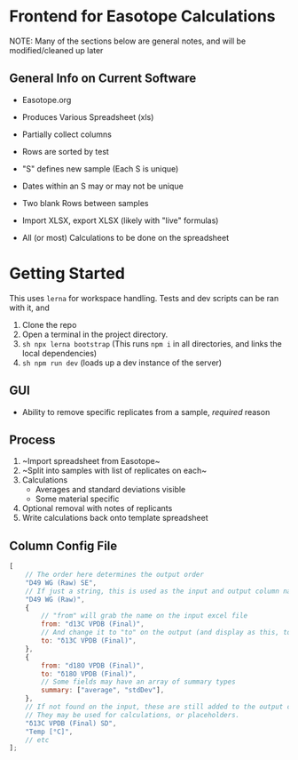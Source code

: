 # Frontend for Easotope Calculations

NOTE: Many of the sections below are general notes, and will be modified/cleaned up later

## General Info on Current Software

-   Easotope.org
-   Produces Various Spreadsheet (xls)
-   Partially collect columns
-   Rows are sorted by test
-   "S" defines new sample (Each S is unique)
-   Dates within an S may or may not be unique
-   Two blank Rows between samples

-   Import XLSX, export XLSX (likely with "live" formulas)
-   All (or most) Calculations to be done on the spreadsheet

# Getting Started

This uses `lerna` for workspace handling. Tests and dev scripts can be ran with it, and

1. Clone the repo
2. Open a terminal in the project directory.
3. `sh npx lerna bootstrap` (This runs `npm i` in all directories, and links the local dependencies)
4. `sh npm run dev` (loads up a dev instance of the server)

## GUI

-   Ability to remove specific replicates from a sample, _required_ reason

## Process

1. ~Import spreadsheet from Easotope~
2. ~Split into samples with list of replicates on each~
3. Calculations
    - Averages and standard deviations visible
    - Some material specific
4. Optional removal with notes of replicants
5. Write calculations back onto template spreadsheet

## Column Config File

```js
[
    // The order here determines the output order
    "D49 WG (Raw) SE",
    // If just a string, this is used as the input and output column name
    "D49 WG (Raw)",
    {
        // "from" will grab the name on the input excel file
        from: "d13C VPDB (Final)",
        // And change it to "to" on the output (and display as this, too)
        to: "δ13C VPDB (Final)",
    },
    {
        from: "d18O VPDB (Final)",
        to: "δ18O VPDB (Final)",
        // Some fields may have an array of summary types
        summary: ["average", "stdDev"],
    },
    // If not found on the input, these are still added to the output columns.
    // They may be used for calculations, or placeholders.
    "δ13C VPDB (Final) SD",
    "Temp [°C]",
    // etc
];
```
